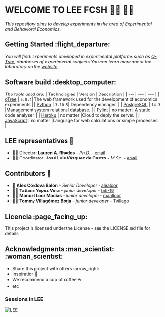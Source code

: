 # WELCOME TO LEE FCSH  :technologist: :woman_technologist:
*This repository aims to develop experiments in the area of Experimental and Behavioral Economics.*

## Getting Started :flight\_departure:
*You will find: experiments developed in experimental platforms such as [O-Tree](https://otree.readthedocs.io/en/latest/index.html), databases of experimental subjects.You can learn more about the laboratory on the [website](http://lee.fcsh.espol.edu.ec/contactos)*

## Software build :desktop\_computer:
*The tools used are:*
| Technologies | Version | Description |
| --- | --- | --- |
| [oTree](https://otree.readthedocs.io/en/latest/index.html) | `5.8.4`| The web framework used for the development of economics experiments |
| [Python](https://www.python.org/) | `3.10.5`| Dependency manager. |
| [PostgreSQL](https://www.postgresql.org/)  | `14.3` |Management system relational database. |
| [Pylint](https://pylint.pycqa.org/en/latest/) | no matter | A static code analyser. |
| [Heroku](https://www.heroku.com/) | no matter |Cloud to deply the server. |
| [JavaScript](https://developer.mozilla.org/es/docs/Web/JavaScrip)  | no matter |Language for web calculations or simple processes. |


## LEE representatives :handshake:

* :woman_office_worker: Director: **Lauren A. Rhodes** - *Ph.D.* - [email](rhodes@espol.edu.ec)
* :man_office_worker: Coordinator: **José Luis Vázquez de Castro** - *M.Sc.* - [email](jvazquez@espol.edu.ec)

## Contributors :star2:

* 🗿 **Alex Córdova Balón** - *Senior Developer* - [alealcor](https://github.com/alealcor)
* :woman_technologist: **Tatiana Yepez Vera** - *junior developer* - [tati-18](https://github.com/tati-18)
* :technologist: **Manuel Loor Macías** - *junior developer* - [maalloor](https://github.com/maalloor)
* :technologist: **Tommy Villagómez Borja** - *junior developer* - [Tvillago](https://github.com/Tvillago)

## Licencia :page\_facing\_up:
This project is licensed under the License - see the LICENSE.md file for details

## Acknowledgments :man\_scientist: 	:woman\_scientist:
* Share this project with others :arrow\_right:
* Inspiration :rainbow:
* We recommend a cup of coffee :coffee:
* etc

### Sessions in LEE
![LEE](http://lee.fcsh.espol.edu.ec/sites/all/themes/venture_theme/images/slide-image-1.jpg)
